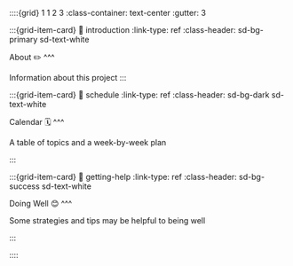 ::::{grid} 1 1 2 3
:class-container: text-center
:gutter: 3

:::{grid-item-card}
:link: introduction
:link-type: ref
:class-header: sd-bg-primary sd-text-white

About ✏️
^^^

Information about this project
:::

:::{grid-item-card}
:link: schedule
:link-type: ref
:class-header: sd-bg-dark sd-text-white

Calendar 🗓
^^^

A table of topics and a week-by-week plan

:::

:::{grid-item-card}
:link: getting-help
:link-type: ref
:class-header: sd-bg-success sd-text-white

Doing Well 😊
^^^

<!-- Strategies and tips on how to do well in this course. -->
Some strategies and tips may be helpful to being well

:::

<!-- :::{grid-item-card}
:link: getting-help
:link-type: ref
:class-header: sd-bg-warning

Getting Help ❤️‍🩹
^^^

how to get help and get support if you're struggling
:::
 -->
<!-- :::{grid-item-card}
:link: evaluation
:link-type: ref
:class-header: sd-bg-primary sd-text-white

Evaluation ✅
^^^

Information about the grading system and evaluation scheme for this course.
:::
 -->
<!-- :::{grid-item-card}
:link: philosophy
:link-type: ref
:class-header: sd-bg-light

Teaching Philosophy 🧙‍♂️
^^^

How this course will be taught and how humans learn (you may be surprised!).
:::
 -->
<!-- :::{grid-item-card}
:link: changes
:link-type: ref
:class-header: sd-bg-danger sd-text-white

Changes ✍️
^^^

List of changes made to the Unsyllabus since the start of term, and a rationale.
:::

:::{grid-item-card}
:link: academic-integrity
:link-type: ref
:class-header: sd-bg-info sd-text-white

Honesty & Integrity 😇
^^^

Completing this course with honesty and integrity. Examples of things you can and should not not do.
:::

:::{grid-item-card}
:link: missed-things
:link-type: ref
:class-header: sd-bg-secondary sd-text-white

Special Days 🤧💝🕌🥳
^^^

What to do if you have to miss things because of special days (including getting sick).
::: -->

::::